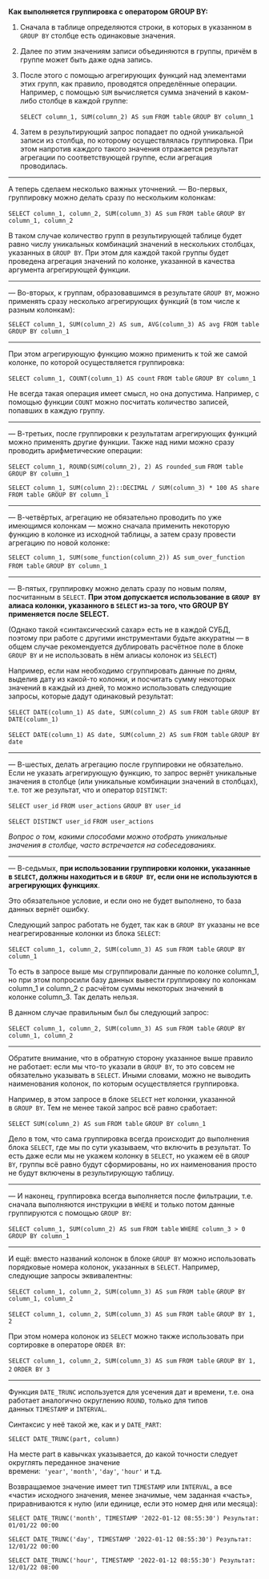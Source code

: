 
**Как выполняется группировка с оператором GROUP BY:**
1. Сначала в таблице определяются строки, в которых в указанном в `GROUP BY` столбце есть одинаковые значения.
2. Далее по этим значениям записи объединяются в группы, причём в группе может быть даже одна запись.  
3. После этого с помощью агрегирующих функций над элементами этих групп, как правило, проводятся определённые операции. Например, с помощью `SUM` вычисляется сумма значений в каком-либо столбце в каждой группе:

	`SELECT column_1, SUM(column_2) AS sum`
	`FROM table`
	`GROUP BY column_1`

4. Затем в результирующий запрос попадает по одной уникальной записи из столбца, по которому осуществлялась группировка. При этом напротив каждого такого значения отражается результат агрегации по соответствующей группе, если агрегация проводилась.

---

А теперь сделаем несколько важных уточнений.
— Во-первых, группировку можно делать сразу по нескольким колонкам:

`SELECT column_1, column_2, SUM(column_3) AS sum`
`FROM table`
`GROUP BY column_1, column_2`

В таком случае количество групп в результирующей таблице будет равно числу уникальных комбинаций значений в нескольких столбцах, указанных в `GROUP BY`. При этом для каждой такой группы будет проведена агрегация значений по колонке, указанной в качества аргумента агрегирующей функции.

---

— Во-вторых, к группам, образовавшимся в результате `GROUP BY`, можно применять сразу несколько агрегирующих функций (в том числе к разным колонкам):

`SELECT column_1, SUM(column_2) AS sum, AVG(column_3) AS avg FROM table`
`GROUP BY column_1`

---

При этом агрегирующую функцию можно применить к той же самой колонке, по которой осуществляется группировка:

`SELECT column_1, COUNT(column_1) AS count`
`FROM table`
`GROUP BY column_1`

Не всегда такая операция имеет смысл, но она допустима. Например, с помощью функции `COUNT` можно посчитать количество записей, попавших в каждую группу.

---

— В-третьих, после группировки к результатам агрегирующих функций можно применять другие функции. Также над ними можно сразу проводить арифметические операции:

`SELECT column_1, ROUND(SUM(column_2), 2) AS rounded_sum`
`FROM table`
`GROUP BY column_1`

`SELECT column_1, SUM(column_2)::DECIMAL / SUM(column_3) * 100 AS share`
`FROM table GROUP BY column_1`

---

— В-четвёртых, агрегацию не обязательно проводить по уже имеющимся колонкам — можно сначала применить некоторую функцию в колонке из исходной таблицы, а затем сразу провести агрегацию по новой колонке:

`SELECT column_1, SUM(some_function(column_2)) AS sum_over_function`
`FROM table`
`GROUP BY column_1`

---

— В-пятых, группировку можно делать сразу по новым полям, посчитанным в `SELECT`. **При этом допускается использование в `GROUP BY` алиаса колонки, указанного в `SELECT` из-за того, что GROUP BY применяется после SELECT.**

(Однако такой «синтаксический сахар» есть не в каждой СУБД, поэтому при работе с другими инструментами будьте аккуратны — в общем случае рекомендуется дублировать расчётное поле в блоке `GROUP BY` и не использовать в нём алиасы колонок из `SELECT`)

Например, если нам необходимо сгруппировать данные по дням, выделив дату из какой-то колонки, и посчитать сумму некоторых значений в каждый из дней, то можно использовать следующие запросы, которые дадут одинаковый результат:

`SELECT DATE(column_1) AS date, SUM(column_2) AS sum`
`FROM table`
`GROUP BY DATE(column_1)`

`SELECT DATE(column_1) AS date, SUM(column_2) AS sum`
`FROM table`
`GROUP BY date`

---

— В-шестых, делать агрегацию после группировки не обязательно. Если не указать агрегирующую функцию, то запрос вернёт уникальные значения в столбце (или уникальные комбинации значений в столбцах), т.е. тот же результат, что и оператор `DISTINCT`:

`SELECT user_id`
`FROM user_actions`
`GROUP BY user_id`

`SELECT DISTINCT user_id`
`FROM user_actions`

*Вопрос о том, какими способами можно отобрать уникальные значения в столбце, часто встречается на собеседованиях.*

---

— В-седьмых, **при использовании группировки колонки, указанные в `SELECT`, должны находиться и в `GROUP BY`, если они не используются в агрегирующих функциях**.

Это обязательное условие, и если оно не будет выполнено, то база данных вернёт ошибку.

Следующий запрос работать не будет, так как в `GROUP BY` указаны не все неагрегированные колонки из блока `SELECT`: 

`SELECT column_1, column_2, SUM(column_3) AS sum`
`FROM table`
`GROUP BY column_1`

То есть в запросе выше мы сгруппировали данные по колонке column_1, но при этом попросили базу данных вывести группировку по колонкам column_1 и column_2 с расчётом суммы некоторых значений в колонке column_3. Так делать нельзя.

В данном случае правильным был бы следующий запрос:

`SELECT column_1, column_2, SUM(column_3) AS sum`
`FROM table`
`GROUP BY column_1, column_2`

---

Обратите внимание, что в обратную сторону указанное выше правило не работает: если мы что-то указали в `GROUP BY`, то это совсем не обязательно указывать в `SELECT`. Иными словами, можно не выводить наименования колонок, по которым осуществляется группировка.

Например, в этом запросе в блоке `SELECT` нет колонки, указанной в `GROUP BY`. Тем не менее такой запрос всё равно сработает:

`SELECT SUM(column_2) AS sum`
`FROM table`
`GROUP BY column_1`

Дело в том, что сама группировка всегда происходит до выполнения блока `SELECT`, где мы по сути указываем, что включить в результат. То есть даже если мы не укажем колонку в `SELECT`, но укажем её в `GROUP BY`, группы всё равно будут сформированы, но их наименования просто не будут включены в результирующую таблицу.

---

— И наконец, группировка всегда выполняется после фильтрации, т.е. сначала выполняются инструкции в `WHERE` и только потом данные группируются с помощью `GROUP BY`:

`SELECT column_1, SUM(column_2) AS sum`
`FROM table`
`WHERE column_3 > 0`
`GROUP BY column_1`

---

И ещё: вместо названий колонок в блоке `GROUP BY` можно использовать порядковые номера колонок, указанных в `SELECT`. Например, следующие запросы эквивалентны:

`SELECT column_1, column_2, SUM(column_3) AS sum`
`FROM table`
`GROUP BY column_1, column_2`

`SELECT column_1, column_2, SUM(column_3) AS sum`
`FROM table`
`GROUP BY 1, 2`

При этом номера колонок из `SELECT` можно также использовать при сортировке в операторе `ORDER BY`:

`SELECT column_1, column_2, SUM(column_3) AS sum`
`FROM table`
`GROUP BY 1, 2`
`ORDER BY 3`

---

Функция `DATE_TRUNC` используется для усечения дат и времени, т.е. она работает аналогично округлению `ROUND`, только для типов данных `TIMESTAMP` и `INTERVAL`.

Синтаксис у неё такой же, как и у `DATE_PART`:

`SELECT DATE_TRUNC(part, column)`

На месте part в кавычках указывается, до какой точности следует округлять переданное значение времени:  `'year'`, `'month'`, `'day'`, `'hour'` и т.д.

Возвращаемое значение имеет тип `TIMESTAMP` или `INTERVAL`, а все «части» исходного значения, менее значимые, чем заданная «часть», приравниваются к нулю (или единице, если это номер дня или месяца):

`SELECT DATE_TRUNC('month', TIMESTAMP '2022-01-12 08:55:30') Результат: 01/01/22 00:00`

`SELECT DATE_TRUNC('day', TIMESTAMP '2022-01-12 08:55:30') Результат: 12/01/22 00:00`

`SELECT DATE_TRUNC('hour', TIMESTAMP '2022-01-12 08:55:30') Результат: 12/01/22 08:00`